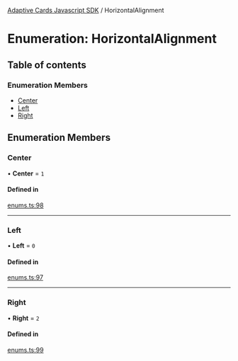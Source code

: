 [Adaptive Cards Javascript SDK](../README.md) / HorizontalAlignment

# Enumeration: HorizontalAlignment

## Table of contents

### Enumeration Members

- [Center](HorizontalAlignment.md#center)
- [Left](HorizontalAlignment.md#left)
- [Right](HorizontalAlignment.md#right)

## Enumeration Members

### Center

• **Center** = ``1``

#### Defined in

[enums.ts:98](https://github.com/asseco-see/AdaptiveCards/blob/d5d2c7b75/source/nodejs/adaptivecards/src/enums.ts#L98)

___

### Left

• **Left** = ``0``

#### Defined in

[enums.ts:97](https://github.com/asseco-see/AdaptiveCards/blob/d5d2c7b75/source/nodejs/adaptivecards/src/enums.ts#L97)

___

### Right

• **Right** = ``2``

#### Defined in

[enums.ts:99](https://github.com/asseco-see/AdaptiveCards/blob/d5d2c7b75/source/nodejs/adaptivecards/src/enums.ts#L99)
